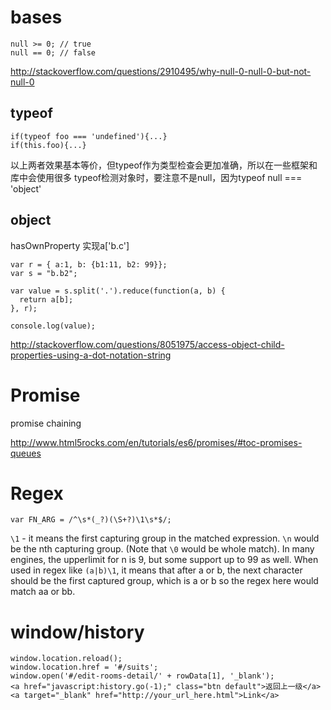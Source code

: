 # bases

```
null >= 0; // true
null == 0; // false
```
http://stackoverflow.com/questions/2910495/why-null-0-null-0-but-not-null-0

## typeof

```
if(typeof foo === 'undefined'){...}
if(this.foo){...}
```
以上两者效果基本等价，但typeof作为类型检查会更加准确，所以在一些框架和库中会使用很多
typeof检测对象时，要注意不是null，因为typeof null === 'object'

## object

hasOwnProperty
实现a['b.c']
```
var r = { a:1, b: {b1:11, b2: 99}};
var s = "b.b2";

var value = s.split('.').reduce(function(a, b) {
  return a[b];
}, r);

console.log(value);
```

http://stackoverflow.com/questions/8051975/access-object-child-properties-using-a-dot-notation-string

# Promise

promise chaining

http://www.html5rocks.com/en/tutorials/es6/promises/#toc-promises-queues

# Regex

```
var FN_ARG = /^\s*(_?)(\S+?)\1\s*$/;
```
``\1`` - it means the first capturing group in the matched expression. ``\n`` would be the nth capturing group. (Note that ``\0`` would be whole match). In many engines, the upperlimit for n is 9, but some support up to 99 as well.
When used in regex like ``(a|b)\1``, it means that after a or b, the next character should be the first captured group, which is a or b so the regex here would match aa or bb.

# window/history

```
window.location.reload();
window.location.href = '#/suits';
window.open('#/edit-rooms-detail/' + rowData[1], '_blank');
<a href="javascript:history.go(-1);" class="btn default">返回上一级</a>
<a target="_blank" href="http://your_url_here.html">Link</a>
```
